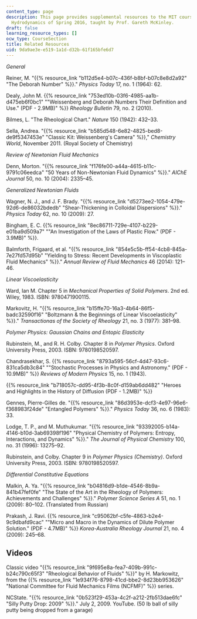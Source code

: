 ```yaml
---
content_type: page
description: This page provides supplemental resources to the MIT course 2.341 Macromolecular
  Hydrodynamics of Spring 2016, taught by Prof. Gareth McKinley.
draft: false
learning_resource_types: []
ocw_type: CourseSection
title: Related Resources
uid: 9da9ae3e-e519-1a1d-d32b-61f165bfe6d7
---
```

*General*

Reiner, M. "{{% resource_link "b112d5e4-b07c-436f-b8bf-b07c8e8d2a92" "The Deborah Number" %}}." *Physics Today* 17, no. 1 (1964): 62.

Dealy, John M. {{% resource_link "753ed10b-03f6-4985-aa1b-d475eb6f0bc1" "\"Weissenberg and Deborah Numbers Their Definition and Use.\" (PDF - 2.9MB)" %}} *Rheology Bulletin* 79, no. 2 (2010).

Bilmes, L. "The Rheological Chart." *Nature* 150 (1942): 432–33.

Sella, Andrea. "{{% resource_link "b585d548-6e82-4825-bed8-de9f5347453e" "Classic Kit: Weissenberg's Camera" %}}," *Chemistry World*, November 2011. (Royal Society of Chemistry)

*Review of Newtonian Fluid Mechanics*

Denn, Morton. "{{% resource_link "f176fe00-a44a-4615-b11c-9791c06eedca" "50 Years of Non-Newtonian Fluid Dynamics" %}}." *AIChE Journal* 50, no. 10 (2004): 2335–45.

*Generalized Newtonian Fluids*

Wagner, N. J., and J. F. Brady. "{{% resource_link "d5273ee2-1054-479e-92d6-de86032bdedb" "Shear-Thickening in Colloidal Dispersions" %}}." *Physics Today* 62, no. 10 (2009): 27.

Bingham, E. C. {{% resource_link "8ec86711-729e-4107-b229-e01ba9d509a7" "\"An Investigation of the Laws of Plastic Flow.\" (PDF - 3.9MB)" %}}.

Balmforth, Frigaard, et al. "{{% resource_link "854e5c5b-ff54-4cb8-845a-7e27fd57d95b" "Yielding to Stress: Recent Developments in Viscoplastic Fluid Mechanics" %}}." *Annual Review of Fluid Mechanics* 46 (2014): 121–46.

*Linear Viscoelasticity*

Ward, Ian M. Chapter 5 in *Mechanical Properties of Solid Polymers*. 2nd ed. Wiley, 1983. ISBN: 9780471900115.

Markovitz, H. "{{% resource_link "b15ffe70-16a3-4b64-86f5-badc32590f16" "Boltzmann & the Beginnings of Linear Viscoelasticity" %}}." *Transactionas of the Society of Rheology* 21, no. 3 (1977): 381–98.

*Polymer Physics: Gaussian Chains and Entopic Elasticity*

Rubinstein, M., and R. H. Colby. Chapter 8 in *Polymer Physics*. Oxford University Press, 2003. ISBN: 9780198520597.

Chandrasekhar, S. {{% resource_link "8793a595-56cf-4d47-93c6-831ca5db3c84" "\"Stochastic Processes in Physics and Astronomy.\" (PDF - 10.9MB)" %}} *Reviews of Modern Physics* 15, no. 1 (1943).

{{% resource_link "b718057c-dd95-4f3b-8c0f-d159ab6dd482" "Heroes and Highlights in the History of Diffusion (PDF - 1.2MB)" %}}

Gennes, Pierre-Gilles de. "{{% resource_link "86d3953e-dcf3-4e97-96e6-f368983f24de" "Entangled Polymers" %}}." *Physics Today* 36, no. 6 (1983): 33.

Lodge, T. P., and M. Muthukumar. "{{% resource_link "93392005-b14a-4146-b10d-3ab69398f196" "Physical Chemistry of Polymers: Entropy, Interactions, and Dynamics" %}}." *The* *Journal of Physical Chemistry* 100, no. 31 (1996): 13275–92.

Rubinstein, and Colby. Chapter 9 in *Polymer Physics (Chemistry)*. Oxford University Press, 2003. ISBN: 9780198520597.

*Differential Constitutive Equations*

Malkin, A. Ya. "{{% resource_link "b04816d9-b1de-4546-8b9a-841b47fef0fe" "The State of the Art in the Rheology of Polymers: Achievements and Challenges" %}}." *Polymer Science Series A* 51, no. 1 (2009): 80–102. (Translated from Russian)

Prakash, J. Ravi. {{% resource_link "c95062bf-c5fe-4863-b2e4-9c9dbafd9cac" "\"Micro and Macro in the Dynamics of Dilute Polymer Solution.\" (PDF - 4.7MB)" %}} *Korea-Australia Rheology Journal* 21, no. 4 (2009): 245–68.

## Videos

Classic video "{{% resource_link "9f695e8a-fea7-409b-991c-b24c790c65f3" "Rheological Behavior of Fluids" %}}" by H. Markowitz, from the {{% resource_link "1e934f76-8798-41cd-bbe2-8d23bb953626" "National Committee for Fluid Mechanics Films (NCFMF)" %}} series.

NCState. "{{% resource_link "0b523f29-453a-4c2f-a212-2fb513dae6fc" "Silly Putty Drop: 2009" %}}." July 2, 2009. YouTube. (50 lb ball of silly putty being dropped from a garage)